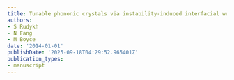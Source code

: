 ```yaml
---
title: Tunable phononic crystals via instability-induced interfacial wrinkling
authors:
- S Rudykh
- N Fang
- M Boyce
date: '2014-01-01'
publishDate: '2025-09-18T04:29:52.965401Z'
publication_types:
- manuscript
---
```

